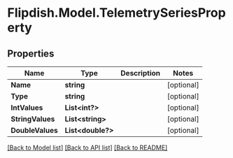 # Flipdish.Model.TelemetrySeriesProperty
## Properties

Name | Type | Description | Notes
------------ | ------------- | ------------- | -------------
**Name** | **string** |  | [optional] 
**Type** | **string** |  | [optional] 
**IntValues** | **List&lt;int?&gt;** |  | [optional] 
**StringValues** | **List&lt;string&gt;** |  | [optional] 
**DoubleValues** | **List&lt;double?&gt;** |  | [optional] 

[[Back to Model list]](../README.md#documentation-for-models) [[Back to API list]](../README.md#documentation-for-api-endpoints) [[Back to README]](../README.md)

